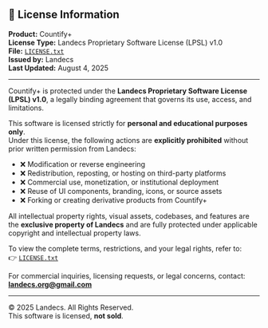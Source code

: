 ## 📄 License Information  
  
**Product:** Countify+  
**License Type:** Landecs Proprietary Software License (LPSL) v1.0  
**File:** [`LICENSE.txt`](https://countify-black.vercel.app/LICENSE.txt)  
**Issued by:** Landecs  
**Last Updated:** August 4, 2025  
  
---  
  
Countify+ is protected under the **Landecs Proprietary Software License (LPSL) v1.0**, a legally binding agreement that governs its use, access, and limitations.  
  
This software is licensed strictly for **personal and educational purposes only**.  
Under this license, the following actions are **explicitly prohibited** without prior written permission from Landecs:  
  
- ❌ Modification or reverse engineering  
- ❌ Redistribution, reposting, or hosting on third-party platforms  
- ❌ Commercial use, monetization, or institutional deployment  
- ❌ Reuse of UI components, branding, icons, or source assets  
- ❌ Forking or creating derivative products from Countify+  
  
All intellectual property rights, visual assets, codebases, and features are the **exclusive property of Landecs** and are fully protected under applicable copyright and intellectual property laws.  
  
To view the complete terms, restrictions, and your legal rights, refer to:  
👉 [`LICENSE.txt`](https://countify-black.vercel.app/LICENSE.txt)  

For commercial inquiries, licensing requests, or legal concerns, contact: **landecs.org@gmail.com**  
  
---  
  
© 2025 Landecs. All Rights Reserved.  
This software is licensed, **not sold**.